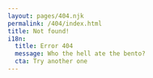 ```yaml
---
layout: pages/404.njk
permalink: /404/index.html
title: Not found!
i18n:
  title: Error 404
  message: Who the hell ate the bento?
  cta: Try another one
---
```


